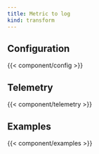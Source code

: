 ```yaml
---
title: Metric to log
kind: transform
---
```


## Configuration

{{< component/config >}}

## Telemetry

{{< component/telemetry >}}

## Examples

{{< component/examples >}}
